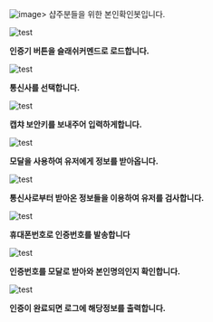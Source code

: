 ![image](https://github.com/akdcl12345/verify/assets/135408527/3bccdb0a-b8a2-4390-aec7-f0b80ad7b36a)> 샵주분들을 위한 본인확인봇입니다.

![test](https://cdn.discordapp.com/attachments/1173930399781634069/1182208220211728444/image.png?ex=6583dc34&is=65716734&hm=2bbcf1ed259f24ab623bb5a40c1671a06d6c148a207d32453c05f71a6b3c54c5&)

**인증기 버튼을 슬래쉬커멘드로 로드합니다.**

![test](https://cdn.discordapp.com/attachments/1182290921870590022/1182291000249565325/image.png?ex=6584294c&is=6571b44c&hm=e079376810a1a47ce20bb5842459eb900113fe7d1d4bc1f461e03288a9dd3352&)

**통신사를 선택합니다.**

![test](https://cdn.discordapp.com/attachments/1173930399781634069/1182208221017034752/image.png?ex=6583dc34&is=65716734&hm=e6555b659fe17877fb4fc7858f2c8c434513aac8a6dfaf5318bef748f4808764&)

**캡챠 보안키를 보내주어 입력하게합니다.**

![test](https://cdn.discordapp.com/attachments/1173930399781634069/1182208221264494603/image.png?ex=6583dc34&is=65716734&hm=d43473c95db0f1177faab85778c73ce93818cfdda9df8a80cdb853c11e6e9055&)

**모달을 사용하여 유저에게 정보를 받아옵니다.**

![test](https://cdn.discordapp.com/attachments/1173930399781634069/1182208221499359262/image.png?ex=6583dc34&is=65716734&hm=9c4f84fab0b8439633c8287b389acf9fc2d3bd853743574d946cdaa29a48f53c&)

**통신사로부터 받아온 정보들을 이용하여 유저를 검사합니다.**

![test](https://cdn.discordapp.com/attachments/1182290921870590022/1182292103997423666/IMG_1161.png?ex=65842a53&is=6571b553&hm=b08767d922dce8c97bba8aae5533d020e7529f6acfcd04ce4efea592454a6646&)

**휴대폰번호로 인증번호를 발송합니다**

![test](https://cdn.discordapp.com/attachments/1173930399781634069/1182208221780398080/image.png?ex=6583dc34&is=65716734&hm=408bf3db7f4f7876eb41035ac75a3fb3610029fcfbb3608a6cd6f34e0f2cf4e5&)

**인증번호를 모달로 받아와 본인명의인지 확인합니다.**

![test](https://cdn.discordapp.com/attachments/1182290921870590022/1182308689571487794/image.png?ex=658439c5&is=6571c4c5&hm=685f69f3f0026169b85478a19e62503e5ba687680f800e8b8a4b61edf4ccbaa9&)

**인증이 완료되면 로그에 해당정보를 출력합니다.**
